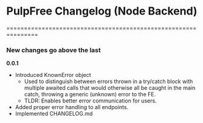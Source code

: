 # PulpFree Changelog (Node Backend)

===============================================================

### New changes go above the last

**0.0.1**

- Introduced KnownError object
  - Used to distinguish between errors thrown in a try/catch block with multiple awaited calls that would otherwise all be caught in the main catch, throwing a generic (unknown) error to the FE.
  - TLDR: Enables better error communication for users.
- Added proper error handling to all endpoints.
- Implemented CHANGELOG.md
